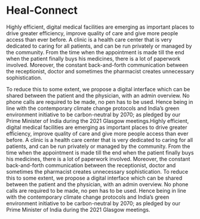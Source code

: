 # Heal-Connect

Highly efficient, digital medical facilities are emerging as important places to drive greater efficiency,
improve quality of care and give more people access than ever before. A clinic is a health care center
that is very dedicated to caring for all patients, and can be run privately or managed by the community.
From the time when the appointment is made till the end when the patient finally buys his medicines,
there is a lot of paperwork involved. Moreover, the constant back-and-forth communication between
the receptionist, doctor and sometimes the pharmacist creates unnecessary sophistication. 

To reduce this to some extent, we propose a digital interface which can be shared between the patient and the physician, with an admin overview. No phone calls are required to be made, no pen has to be used. Hence being in line with the contemporary climate change protocols and India’s green environment initiative to be carbon-neutral by 2070; as pledged by our Prime Minister of India during the 2021 Glasgow meetings.Highly efficient, digital medical facilities are emerging as important places to drive greater efficiency, improve quality of care and give more people access than ever before. A clinic is a health care center that is very dedicated to caring for all patients, and can be run privately or managed by the community. From the time when the appointment is made till the end when the patient finally buys his medicines, there is a lot of paperwork involved. Moreover, the constant back-and-forth communication between the receptionist, doctor and sometimes the pharmacist creates unnecessary sophistication. To reduce this to some extent, we propose a digital interface which can be shared between the patient and the physician, with an admin overview. No phone calls are required to be made, no pen has to be used. Hence being in line with the contemporary climate change protocols and India’s green environment initiative to be carbon-neutral by 2070; as pledged by our Prime Minister of India during the 2021 Glasgow meetings.
